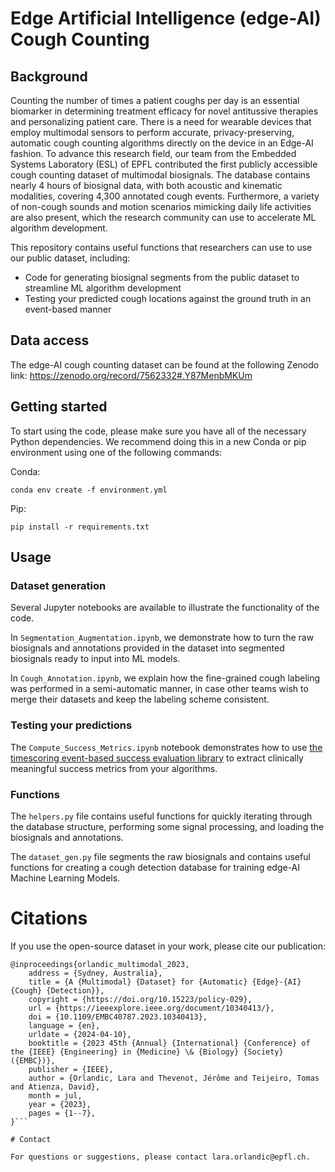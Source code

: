 # Edge Artificial Intelligence (edge-AI) Cough Counting

## Background 
Counting the number of times a patient coughs per day is an essential biomarker in determining treatment efficacy for novel antitussive therapies and personalizing patient care. There is a need for wearable devices that employ multimodal sensors to perform accurate, privacy-preserving, automatic cough counting algorithms directly on the device in an Edge-AI fashion. To advance this research field, our team from the Embedded Systems Laboratory (ESL) of EPFL contributed the first publicly accessible cough counting dataset of multimodal biosignals. The database contains nearly 4 hours of biosignal data, with both acoustic and kinematic modalities, covering 4,300 annotated cough events. Furthermore, a variety of non-cough sounds and motion scenarios mimicking daily life activities are also present, which the research community can use to accelerate ML algorithm development. 

This repository contains useful functions that researchers can use to use our public dataset, including:
* Code for generating biosignal segments from the public dataset to streamline ML algorithm development
* Testing your predicted cough locations against the ground truth in an event-based manner

## Data access
The edge-AI cough counting dataset can be found at the following Zenodo link: https://zenodo.org/record/7562332#.Y87MenbMKUm

## Getting started
To start using the code, please make sure you have all of the necessary Python dependencies. We recommend doing this in a new Conda or pip environment using one of the following commands:

Conda:
```
conda env create -f environment.yml

```
Pip:
```
pip install -r requirements.txt
```

## Usage

### Dataset generation
Several Jupyter notebooks are available to illustrate the functionality of the code.

In `Segmentation_Augmentation.ipynb`, we demonstrate how to turn the raw biosignals and annotations provided in the dataset into segmented biosignals ready to input into ML models.

In `Cough_Annotation.ipynb`, we explain how the fine-grained cough labeling was performed in a semi-automatic manner, in case other teams wish to merge their datasets and keep the labeling scheme consistent.

### Testing your predictions

The `Compute_Success_Metrics.ipynb` notebook demonstrates how to use [the timescoring event-based success evaluation library](https://pypi.org/project/timescoring/) to extract clinically meaningful success metrics from your algorithms.

### Functions
The `helpers.py` file contains useful functions for quickly iterating through the database structure, performing some signal processing, and loading the biosignals and annotations.

The `dataset_gen.py` file segments the raw biosignals and contains useful functions for creating a cough detection database for training edge-AI Machine Learning Models.

# Citations

If you use the open-source dataset in your work, please cite our publication:

```
@inproceedings{orlandic_multimodal_2023,
	address = {Sydney, Australia},
	title = {A {Multimodal} {Dataset} for {Automatic} {Edge}-{AI} {Cough} {Detection}},
	copyright = {https://doi.org/10.15223/policy-029},
	url = {https://ieeexplore.ieee.org/document/10340413/},
	doi = {10.1109/EMBC40787.2023.10340413},
	language = {en},
	urldate = {2024-04-10},
	booktitle = {2023 45th {Annual} {International} {Conference} of the {IEEE} {Engineering} in {Medicine} \& {Biology} {Society} ({EMBC})},
	publisher = {IEEE},
	author = {Orlandic, Lara and Thevenot, Jérôme and Teijeiro, Tomas and Atienza, David},
	month = jul,
	year = {2023},
	pages = {1--7},
}```

# Contact

For questions or suggestions, please contact lara.orlandic@epfl.ch.

